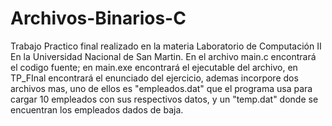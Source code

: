 # Archivos-Binarios-C
Trabajo Practico final realizado en la materia Laboratorio de Computación II En la Universidad Nacional de San Martin. 
En el archivo main.c encontrará el codigo fuente; en main.exe encontrará el ejecutable del archivo, en TP_FInal encontrará el enunciado del ejercicio, ademas incorpore dos archivos mas, uno de ellos es "empleados.dat" que el programa usa para cargar 10 empleados con sus respectivos datos, y un "temp.dat" donde se encuentran  los empleados dados de baja.
